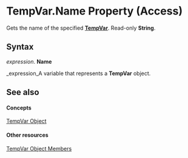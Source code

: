 
# TempVar.Name Property (Access)

Gets the name of the specified  **[TempVar](4a0429e6-bcfa-7a8b-7030-6e88c2f1a71d.md)**. Read-only  **String**.


## Syntax

 _expression_. **Name**

 _expression_A variable that represents a  **TempVar** object.


## See also


#### Concepts


 [TempVar Object](4a0429e6-bcfa-7a8b-7030-6e88c2f1a71d.md)
#### Other resources


 [TempVar Object Members](1d8ac3a8-3116-6ce5-90c0-83265d7b79c4.md)
